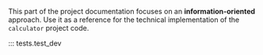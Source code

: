 This part of the project documentation focuses on
an **information-oriented** approach. Use it as a
reference for the technical implementation of the
`calculator` project code.


::: tests.test_dev